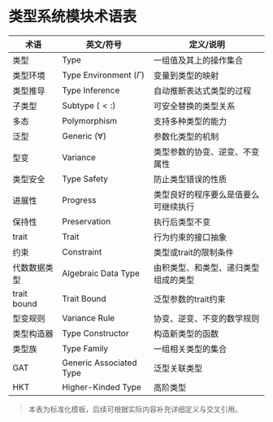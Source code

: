 ﻿# 类型系统模块术语表

| 术语         | 英文/符号         | 定义/说明 |
|--------------|-------------------|-----------|
| 类型         | Type              | 一组值及其上的操作集合 |
| 类型环境     | Type Environment ($\Gamma$) | 变量到类型的映射 |
| 类型推导     | Type Inference    | 自动推断表达式类型的过程 |
| 子类型       | Subtype ($<:$)    | 可安全替换的类型关系 |
| 多态         | Polymorphism      | 支持多种类型的能力 |
| 泛型         | Generic ($\forall$) | 参数化类型的机制 |
| 型变         | Variance          | 类型参数的协变、逆变、不变属性 |
| 类型安全     | Type Safety       | 防止类型错误的性质 |
| 进展性       | Progress          | 类型良好的程序要么是值要么可继续执行 |
| 保持性       | Preservation      | 执行后类型不变 |
| trait        | Trait             | 行为约束的接口抽象 |
| 约束         | Constraint        | 类型或trait的限制条件 |
| 代数数据类型 | Algebraic Data Type | 由积类型、和类型、递归类型组成的类型 |
| trait bound  | Trait Bound       | 泛型参数的trait约束 |
| 型变规则     | Variance Rule     | 协变、逆变、不变的数学规则 |
| 类型构造器   | Type Constructor  | 构造新类型的函数 |
| 类型族       | Type Family       | 一组相关类型的集合 |
| GAT          | Generic Associated Type | 泛型关联类型 |
| HKT          | Higher-Kinded Type | 高阶类型 |

> 本表为标准化模板，后续可根据实际内容补充详细定义与交叉引用。
